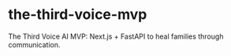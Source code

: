 # the-third-voice-mvp
The Third Voice AI MVP: Next.js + FastAPI to heal families through communication.
